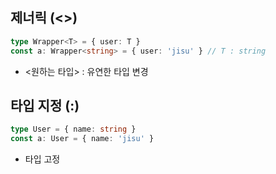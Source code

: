 ## 제너릭 (<>)

```ts
type Wrapper<T> = { user: T }
const a: Wrapper<string> = { user: 'jisu' } // T : string
```

- <원하는 타입> : 유연한 타입 변경

## 타입 지정 (:)

```ts
type User = { name: string }
const a: User = { name: 'jisu' }
```

- 타입 고정
